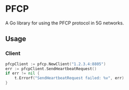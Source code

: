 # PFCP

A Go library for using the PFCP protocol in 5G networks.

## Usage

### Client

```go
pfcpClient := pfcp.NewClient("1.2.3.4:8805")
err := pfcpClient.SendHeartbeatRequest()
if err != nil {
    t.Errorf("SendHeartbeatRequest failed: %v", err)
}
```
